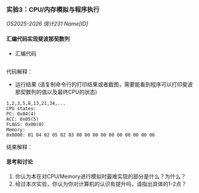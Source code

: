 ### 实验3：CPU/内存模拟与程序执行
*OS2025-2026 信计231 Name[ID]*

#### 汇编代码实现斐波那契数列
+ 汇编代码
```asm
```
代码解释：

+ 运行结果 (请复制命令行的打印结果或者截图，需要能看到程序可以打印斐波那契数列的值以及最终CPU的状态)
```
1,2,3,5,8,13,21,34,...
CPU states:
PC: 0x04(4)
ACC: 0x05(5)
FLAGS: 0x00(0)
Memory:
0x0000: 01 04 02 05 02 03 00 00 00 00 00 00 00 00 00 00
```
结果解释：

#### 思考和讨论
1. 你认为本在对CPU/Memory进行模拟时最难实现的部分是什么？为什么？
2. 经过本次实验，你认为你对计算机的认识有提升吗，请指出具体的1-2点？